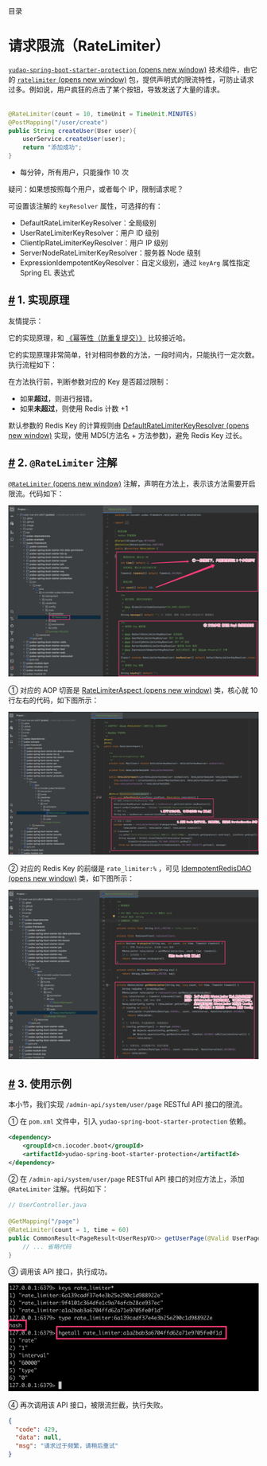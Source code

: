 目录

# 请求限流（RateLimiter）

[`yudao-spring-boot-starter-protection` (opens new window)](https://github.com/YunaiV/ruoyi-vue-pro/blob/master/yudao-framework/yudao-spring-boot-starter-protection/) 技术组件，由它的 [`ratelimiter` (opens new window)](https://github.com/YunaiV/ruoyi-vue-pro/blob/master/yudao-framework/yudao-spring-boot-starter-protection/src/main/java/cn/iocoder/yudao/framework/ratelimiter/) 包，提供声明式的限流特性，可防止请求过多。例如说，用户疯狂的点击了某个按钮，导致发送了大量的请求。

```java

@RateLimiter(count = 10, timeUnit = TimeUnit.MINUTES)
@PostMapping("/user/create")
public String createUser(User user){
    userService.createUser(user);
    return "添加成功";
}

```

*   每分钟，所有用户，只能操作 10 次

疑问：如果想按照每个用户，或者每个 IP，限制请求呢？

可设置该注解的 `keyResolver` 属性，可选择的有：

*   DefaultRateLimiterKeyResolver：全局级别
*   UserRateLimiterKeyResolver：用户 ID 级别
*   ClientIpRateLimiterKeyResolver：用户 IP 级别
*   ServerNodeRateLimiterKeyResolver：服务器 Node 级别
*   ExpressionIdempotentKeyResolver：自定义级别，通过 `keyArg` 属性指定 Spring EL 表达式

## [#](#_1-实现原理) 1. 实现原理

友情提示：

它的实现原理，和 [《幂等性（防重复提交）》](/idempotent/) 比较接近哈。

它的实现原理非常简单，针对相同参数的方法，一段时间内，只能执行一定次数。执行流程如下：

在方法执行前，判断参数对应的 Key 是否超过限制：

*   如果**超过**，则进行报错。
*   如果**未超过**，则使用 Redis 计数 +1

默认参数的 Redis Key 的计算规则由 [DefaultRateLimiterKeyResolver (opens new window)](https://github.com/YunaiV/ruoyi-vue-pro/blob/master/yudao-framework/yudao-spring-boot-starter-protection/src/main/java/cn/iocoder/yudao/framework/ratelimiter/core/keyresolver/impl/DefaultRateLimiterKeyResolver.java) 实现，使用 MD5(方法名 + 方法参数)，避免 Redis Key 过长。

## [#](#_2-ratelimiter-注解) 2. `@RateLimiter` 注解

[`@RateLimiter` (opens new window)](https://github.com/YunaiV/ruoyi-vue-pro/blob/master/yudao-framework/yudao-spring-boot-starter-protection/src/main/java/cn/iocoder/yudao/framework/ratelimiter/core/annotation/RateLimiter.java) 注解，声明在方法上，表示该方法需要开启限流。代码如下：

![ 注解](./static/注解.png)

① 对应的 AOP 切面是 [RateLimiterAspect (opens new window)](https://github.com/YunaiV/ruoyi-vue-pro/blob/master/yudao-framework/yudao-spring-boot-starter-protection/src/main/java/cn/iocoder/yudao/framework/ratelimiter/core/aop/RateLimiterAspect.java) 类，核心就 10 行左右的代码，如下图所示：

![RateLimiterAspect](./static/RateLimiterAspect.png)

② 对应的 Redis Key 的前缀是 `rate_limiter:%` ，可见 [IdempotentRedisDAO (opens new window)](https://github.com/YunaiV/ruoyi-vue-pro/blob/master/yudao-framework/yudao-spring-boot-starter-protection/src/main/java/cn/iocoder/yudao/framework/ratelimiter/core/redis/RateLimiterRedisDAO.java) 类，如下图所示：

![IdempotentRedisDAO 存储](./static/IdempotentRedisDAO.png)

## [#](#_3-使用示例) 3. 使用示例

本小节，我们实现 `/admin-api/system/user/page` RESTful API 接口的限流。

① 在 `pom.xml` 文件中，引入 `yudao-spring-boot-starter-protection` 依赖。

```xml
<dependency>
    <groupId>cn.iocoder.boot</groupId>
    <artifactId>yudao-spring-boot-starter-protection</artifactId>
</dependency>

```

② 在 `/admin-api/system/user/page` RESTful API 接口的对应方法上，添加 `@RateLimiter` 注解。代码如下：

```java
// UserController.java

@GetMapping("/page")
@RateLimiter(count = 1, time = 60)
public CommonResult<PageResult<UserRespVO>> getUserPage(@Valid UserPageReqVO pageReqVO) {
    // ... 省略代码
}

```

③ 调用该 API 接口，执行成功。

![调用成功](./static/案例.png)

④ 再次调用该 API 接口，被限流拦截，执行失败。

```json
{
  "code": 429,
  "data": null,
  "msg": "请求过于频繁，请稍后重试"
}

```
